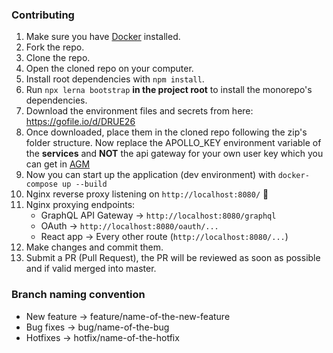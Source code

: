 ### Contributing
1. Make sure you have [Docker](https://www.docker.com/get-started) installed.
2. Fork the repo.
3. Clone the repo.
4. Open the cloned repo on your computer.
5. Install root dependencies with `npm install`.
6. Run `npx lerna bootstrap` **in the project root** to install the monorepo's dependencies.
7. Download the environment files and secrets from here: https://gofile.io/d/DRUE26
8. Once downloaded, place them in the cloned repo following the zip's folder structure. Now replace the APOLLO_KEY environment variable of the **services** and **NOT** the api gateway for your own user key which you can get in [AGM](https://engine.apollographql.com)
9. Now you can start up the application (dev environment) with `docker-compose up --build`
10. Nginx reverse proxy listening on `http://localhost:8080/` 🚀
11. Nginx proxying endpoints:
    - GraphQL API Gateway -> `http://localhost:8080/graphql`
    - OAuth -> `http://localhost:8080/oauth/...`
    - React app -> Every other route (`http://localhost:8080/...`)
12. Make changes and commit them.
13. Submit a PR (Pull Request), the PR will be reviewed as soon as possible and if valid merged into master.

### Branch naming convention
- New feature -> feature/name-of-the-new-feature
- Bug fixes -> bug/name-of-the-bug
- Hotfixes -> hotfix/name-of-the-hotfix
